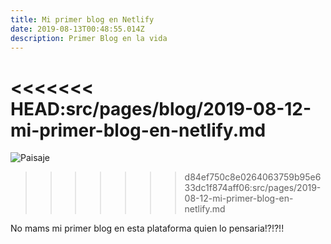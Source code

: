 ```yaml
---
title: Mi primer blog en Netlify
date: 2019-08-13T00:48:55.014Z
description: Primer Blog en la vida
---
```

<<<<<<< HEAD:src/pages/blog/2019-08-12-mi-primer-blog-en-netlify.md
=======
![Paisaje](/images/nature.jpg "Titulito")
>>>>>>> d84ef750c8e0264063759b95e633dc1f874aff06:src/pages/2019-08-12-mi-primer-blog-en-netlify.md

No mams mi primer blog en esta plataforma quien lo pensaria!?!?!!
